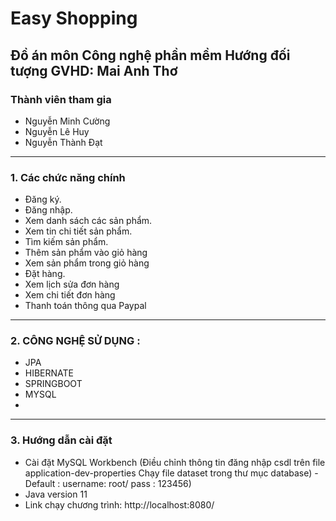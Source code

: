 # Easy Shopping
Đồ án môn Công nghệ phần mềm Hướng đối tượng
GVHD: Mai Anh Thơ
---
### Thành viên tham gia
* Nguyễn Minh Cường
* Nguyễn Lê Huy
* Nguyễn Thành Đạt
---
### 1. Các chức năng chính
  - Đăng ký.
  - Đăng nhập.
  - Xem danh sách các sản phẩm.
  - Xem tin chi tiết sản phẩm.
  - Tìm kiếm sản phẩm.
  - Thêm sản phẩm vào giỏ hàng 
  - Xem sản phẩm trong giỏ hàng 
  - Đặt hàng.
  - Xem lịch sửa đơn hàng 
  - Xem chi tiết đơn hàng 
  - Thanh toán thông qua Paypal
---
### 2. CÔNG NGHỆ SỬ DỤNG :
  - JPA 
  - HIBERNATE
  - SPRINGBOOT
  - MYSQL
  - 
---
### 3. Hướng dẫn cài đặt
  - Cài đặt MySQL Workbench (Điều chỉnh thông tin  đăng nhập csdl trên file application-dev-properties Chạy file dataset trong thư mục database)
   -Default : username:  root/ pass : 123456)
  - Java version 11
  - Link chạy chương trình: http://localhost:8080/
